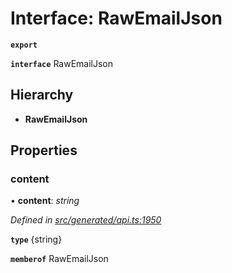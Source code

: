 # Interface: RawEmailJson

**`export`** 

**`interface`** RawEmailJson

## Hierarchy

* **RawEmailJson**

## Properties

###  content

• **content**: *string*

*Defined in [src/generated/api.ts:1950](https://github.com/mailslurp/mailslurp-client-ts-js/blob/c5d4ad1/src/generated/api.ts#L1950)*

**`type`** {string}

**`memberof`** RawEmailJson
